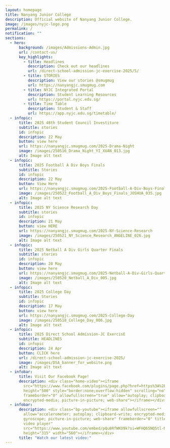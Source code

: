 ```yaml
---
layout: homepage
title: Nanyang Junior College
description: Official website of Nanyang Junior College.
image: /images/nyjc-logo.png
permalink: /
notification: ""
sections:
  - hero:
      background: /images/Admissions-Admin.jpg
      url: /contact-us/
      key_highlights:
        - title: Headlines
          description: Check out our headlines
          url: /direct-school-admission-jc-exercise-2025/5/
        - title: STORIES
          description: View our stories @smugmug
          url: https://nanyangjc.smugmug.com
        - title: NYJC Integrated Portal
          description: Student Learning Resources
          url: https://portal.nyjc.edu.sg/
        - title: Time Table
          description: Student & Staff
          url: https://app.nyjc.edu.sg/timetable/
  - infopic:
      title: 2025 48th Student Council Investiture
      subtitle: stories
      id: infopic
      description: 22 May
      button: view here
      url: https://nanyangjc.smugmug.com/2025-Drama-Night
      image: /images/250516_Drama_Night_YI_XUAN_013.jpg
      alt: Image alt text
  - infopic:
      title: 2025 Football A Div Boys Finals
      subtitle: Stories
      id: infopic
      description: 22 May
      button: View Here
      url: https://nanyangjc.smugmug.com/2025-Football-A-Div-Boys-Finals
      image: /images/250522_Football_A_Div_Boys_Finals_JOSHUA_035.jpg
      alt: Image alt text
  - infopic:
      title: 2025 NY Science Research Day
      subtitle: stories
      id: infopic
      description: 21 May
      button: view HERE
      url: https://nanyangjc.smugmug.com/2025-NY-Science-Research
      image: /images/250521_NY_Science_Research_ANGELINE_026.jpg
      alt: Image alt text
  - infopic:
      title: 2025 Netball A Div Girls Quarter Finals
      subtitle: stories
      id: infopic
      description: 20 May
      button: view here
      url: https://nanyangjc.smugmug.com/2025-Netball-A-Div-Girls-Quarter-Finals
      image: /images/250520_Netball_A_Div_005.jpg
      alt: Image alt text
  - infopic:
      title: 2025 College Day
      subtitle: Stories
      id: infopic
      description: 17 May
      button: view here
      url: https://nanyangjc.smugmug.com/2025-College-Day
      image: /images/250518_College_Day_006.jpg
      alt: Image alt text
  - infopic:
      title: 2025 Direct School Admission-JC ExercisE
      subtitle: HEADLINES
      id: infopic
      description: 24 Apr
      button: CLICK here
      url: /direct-school-admission-jc-exercise-2025/
      image: /images/DSA_banner_for_website.png
      alt: Image alt text
  - infobar:
      title: Visit Our Facebook Page!
      description: <div class="home-video"><iframe
        src="https://www.facebook.com/plugins/page.php?href=https%3A%2F%2Fwww.facebook.com%2FNanyangjc%2F&tabs=timeline&width=340&height=500&small_header=false&adapt_container_width=true&hide_cover=false&show_facepile=true&appId"
        height="500" style="border:none;overflow:hidden" scrolling="no"
        frameborder="0" allowfullscreen="true" allow="autoplay; clipboard-write;
        encrypted-media; picture-in-picture; web-share"></iframe></div>
  - infobar:
      description: <div class="bp-youtube"><iframe allowfullscreen=""
        allow="accelerometer; autoplay; clipboard-write; encrypted-media;
        gyroscope; picture-in-picture; web-share" frameborder="0" title="YouTube
        video player"
        src="https://www.youtube.com/embed/pQu6RfWKO9k?si=WFHQ65NQ5tl-M84f"
        height="315" width="560"></iframe></div>
      title: "Watch our latest video:"
---
```

